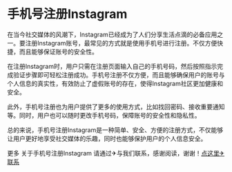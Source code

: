 # 手机号注册Instagram

在当今社交媒体的风潮下，Instagram已经成为了人们分享生活点滴的必备应用之一。要注册Instagram账号，最常见的方式就是使用手机号进行注册。不仅方便快捷，而且能够保证账号的安全性。

在注册Instagram时，用户只需在注册页面输入自己的手机号码，然后按照指示完成验证步骤即可轻松注册成功。手机号注册不仅方便，而且能够确保用户的账号与个人信息的真实性，有效防止了虚假账号的存在，使得Instagram社区更加健康和安全。

此外，手机号注册也为用户提供了更多的使用方式，比如找回密码、接收重要通知等。同时，用户也可以随时更改手机号码，保障账号的安全性和隐私性。

总的来说，手机号注册Instagram是一种简单、安全、方便的注册方式，不仅能够让用户更好地享受社交媒体的乐趣，同时也能够保护用户的个人信息安全。

更多 关于手机号注册Instagram 请通过✈与我们联系，感谢阅读，谢谢！[点这里✈联系](https://sms.k02.cc)